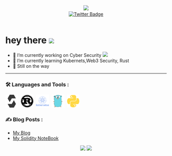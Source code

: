 <!--
**kkontheway/kkontheway** is a ✨ _special_ ✨ repository because its `README.md` (this file) appears on your GitHub profile.

Here are some ideas to get you started:
-->
<div id="header" align="center">
  <img src="https://media.giphy.com/media/v1.Y2lkPTc5MGI3NjExcG5nOGk1bm8yNTJpMm1mNjNwZHRnd2VjNjc3ZTdpMTJiOWZseHEzaCZlcD12MV9pbnRlcm5hbF9naWZfYnlfaWQmY3Q9Zw/1qXc2onDaFpoHTgvHA/giphy.gif" width="100"/>
</div>
<div id="badges" align="center">
  <a href="https://twitter.com/zzzkkk12355">
    <img src="https://img.shields.io/badge/Twitter-blue?style=for-the-badge&logo=twitter&logoColor=white" alt="Twitter Badge"/>
  </a>
</div>
<div align="center">
<img src="https://komarev.com/ghpvc/?username=kkontheway&style=flat-square&color=blue" alt=""/>
</div>
<h1>
  hey there
  <img src="https://media.giphy.com/media/hvRJCLFzcasrR4ia7z/giphy.gif" width="30px"/>
</h1>


- 🔭 I’m currently working on Cyber Security <img src="https://media.giphy.com/media/WUlplcMpOCEmTGBtBW/giphy.gif" width="30">
- 🌱 I’m currently learning Kubernets,Web3 Security, Rust
- 💬 Still on the way
---

### :hammer_and_wrench: Languages and Tools :
<div>
  <img src="https://github.com/devicons/devicon/blob/master/icons/solidity/solidity-plain.svg" title="Java" alt="Java" width="40" height="40"/>&nbsp;
  <img src="https://github.com/devicons/devicon/blob/master/icons/rust/rust-original.svg" title="React" alt="React" width="40" height="40"/>&nbsp;
  <img src="https://github.com/devicons/devicon/blob/master/icons/kubernetes/kubernetes-line-wordmark.svg" title="Spring" alt="Spring" width="40" height="40"/>&nbsp;
  <img src="https://github.com/devicons/devicon/blob/master/icons/go/go-original.svg" title="Material UI" alt="Material UI" width="40" height="40"/>&nbsp;
  <img src="https://github.com/devicons/devicon/blob/master/icons/python/python-plain.svg" title="Material UI" alt="Material UI" width="40" height="40"/>&nbsp;
</div>


### :writing_hand: Blog Posts :
- [My Blog](https://kkontheway.github.io/)
- [My Solidity NoteBook](https://kkweb3doc.vercel.app/)

<div align="center">
<span>  </span>
<img height="170px" src="https://github-readme-stats.vercel.app/api?username=kkontheway&layout=compact&theme=vision-friendly-dark" /><span>  </span><img height="170px" src="https://github-readme-stats.vercel.app/api/top-langs/?username=kkontheway&layout=compact&theme=vision-friendly-dark" />
<span>  </span>
</div>

